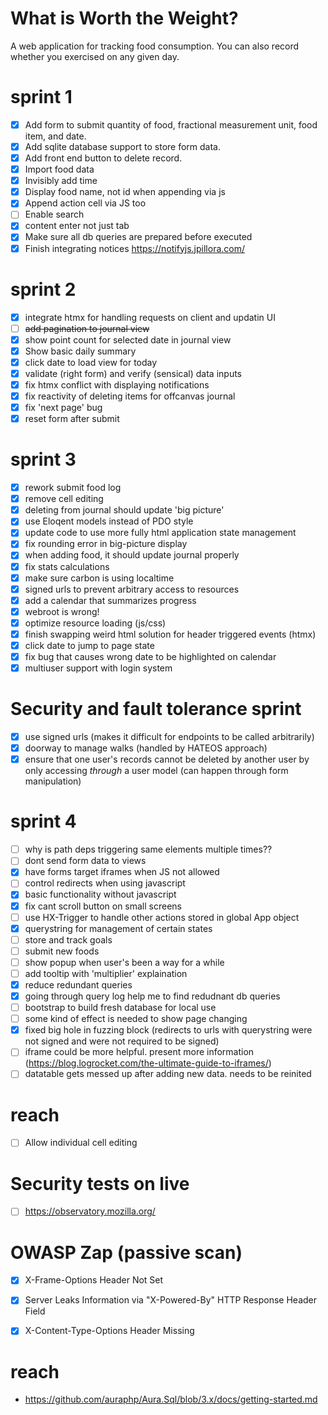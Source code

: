 # What is Worth the Weight?

A web application for tracking food consumption. You can also record whether you exercised on any given day.

# sprint 1
- [x] Add form to submit quantity of food, fractional measurement unit, food item, and date.
- [x] Add sqlite database support to store form data.
- [x] Add front end button to delete record.
- [x] Import food data
- [x] Invisibly add time
- [x] Display food name, not id when appending via js
- [x] Append action cell via JS too
- [ ] Enable search
- [x] content enter not just tab
- [x] Make sure all db queries are prepared before executed
- [x] Finish integrating notices https://notifyjs.jpillora.com/

# sprint 2
- [x] integrate htmx for handling requests on client and updatin UI
- [ ] ~~add pagination to journal view~~
- [x] show point count for selected date in journal view
- [x] Show basic daily summary
- [x] click date to load view for today
- [x] validate (right form) and verify (sensical) data inputs
- [x] fix htmx conflict with displaying notifications
- [x] fix reactivity of deleting items for offcanvas journal
- [x] fix 'next page' bug
- [x] reset form after submit

# sprint 3
- [x] rework submit food log
- [x] remove cell editing
- [x] deleting from journal should update 'big picture'
- [x] use Eloqent models instead of PDO style
- [x] update code to use more fully html application state management
- [x] fix rounding error in big-picture display
- [x] when adding food, it should update journal properly
- [x] fix stats calculations
- [x] make sure carbon is using localtime
- [x] signed urls to prevent arbitrary access to resources
- [x] add a calendar that summarizes progress
- [x] webroot is wrong!
- [x] optimize resource loading (js/css)
- [x] finish swapping weird html solution for header triggered events (htmx)
- [x] click date to jump to page state
- [x] fix bug that causes wrong date to be highlighted on calendar
- [x] multiuser support with login system

# Security and fault tolerance sprint
- [x] use signed urls (makes it difficult for endpoints to be called arbitrarily)
- [x] doorway to manage walks (handled by HATEOS approach)
- [x] ensure that one user's records cannot be deleted by another user by only accessing *through* a user model (can happen through form manipulation)

# sprint 4
- [ ] why is path deps triggering same elements multiple times??
- [ ] dont send form data to views
- [x] have forms target iframes when JS not allowed
- [ ] control redirects when using javascript
- [x] basic functionality without javascript
- [x] fix cant scroll button on small screens
- [ ] use HX-Trigger to handle other actions stored in global App object
- [x] querystring for management of certain states
- [ ] store and track goals
- [ ] submit new foods
- [ ] show popup when user's been a way for a while
- [ ] add tooltip with 'multiplier' explaination
- [x] reduce redundant queries
- [x] going through query log help me to find redudnant db queries
- [ ] bootstrap to build fresh database for local use
- [ ] some kind of effect is needed to show page changing
- [x] fixed big hole in fuzzing block (redirects to urls with querystring were not signed and were not required to be signed)
- [ ] iframe could be more helpful. present more information (https://blog.logrocket.com/the-ultimate-guide-to-iframes/)
- [ ] datatable gets messed up after adding new data. needs to be reinited

# reach
- [ ] Allow individual cell editing


# Security tests on live
- [ ] https://observatory.mozilla.org/

# OWASP Zap (passive scan)
- [x] X-Frame-Options Header Not Set
- [x] Server Leaks Information via "X-Powered-By" HTTP Response Header Field
- [x] X-Content-Type-Options Header Missing


# reach
* https://github.com/auraphp/Aura.Sql/blob/3.x/docs/getting-started.md
